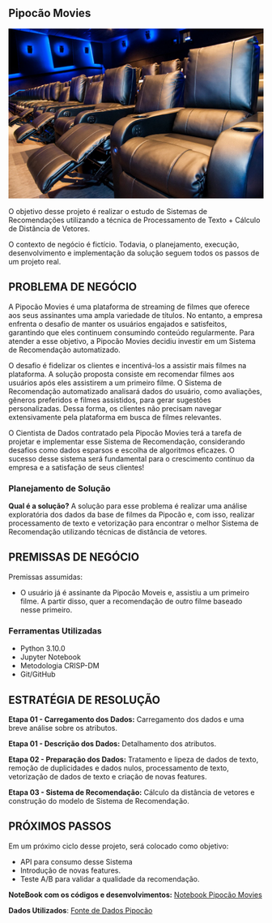 ## Pipocão Movies

<img src="https://github.com/jefferson-datascience/sistema_recomendacao_filmes/blob/main/Imagem/logo1.jpg" alt="logo" style="zoom: 90%;" />

O objetivo desse projeto é realizar o estudo de Sistemas de Recomendações utilizando a técnica de Processamento de Texto + Cálculo de Distância de Vetores.

O contexto de negócio é fictício. Todavia, o planejamento, execução, desenvolvimento e implementação da solução seguem todos os passos de um projeto real.


## PROBLEMA DE NEGÓCIO

A Pipocão Movies é uma plataforma de streaming de filmes que oferece aos seus assinantes uma ampla variedade de títulos. No entanto, a empresa enfrenta o desafio de manter os usuários engajados e satisfeitos, garantindo que eles continuem consumindo conteúdo regularmente. Para atender a esse objetivo, a Pipocão Movies decidiu investir em um Sistema de Recomendação automatizado.

O desafio é fidelizar os clientes e incentivá-los a assistir mais filmes na plataforma. A solução proposta consiste em recomendar filmes aos usuários após eles assistirem a um primeiro filme. O Sistema de Recomendação automatizado analisará dados do usuário, como avaliações, gêneros preferidos e filmes assistidos, para gerar sugestões personalizadas. Dessa forma, os clientes não precisam navegar extensivamente pela plataforma em busca de filmes relevantes.

O Cientista de Dados contratado pela Pipocão Movies terá a tarefa de projetar e implementar esse Sistema de Recomendação, considerando desafios como dados esparsos e escolha de algoritmos eficazes. O sucesso desse sistema será fundamental para o crescimento contínuo da empresa e a satisfação de seus clientes!


### Planejamento de Solução

**Qual é a solução?** A solução para esse problema é realizar uma análise exploratória dos dados da base de filmes da Pipocão e, com isso,  realizar processamento de texto e vetorização para encontrar o melhor Sistema de Recomendação utilizando técnicas de distância de vetores.
                                     

## PREMISSAS DE NEGÓCIO

Premissas assumidas:

* O usuário já é assinante da Pipocão Moveis e, assistiu a um primeiro filme. A partir disso, quer a recomendação de outro filme baseado nesse primeiro.

### Ferramentas Utilizadas

- Python 3.10.0
- Jupyter Notebook
- Metodologia CRISP-DM
- Git/GitHub
    
## ESTRATÉGIA DE RESOLUÇÃO

**Etapa 01 - Carregamento dos Dados:** Carregamento dos dados e uma breve análise sobre os atributos.

**Etapa 01 - Descrição dos Dados:** Detalhamento dos atributos.

**Etapa 02 - Preparação dos Dados:** Tratamento e lipeza de dados de texto, remoção de duplicidades e dados nulos, processamento de texto, vetorização de dados de texto e criação de novas features. 

**Etapa 03 - Sistema de Recomendação:** Cálculo da distância de vetores e construção do modelo de Sistema de Recomendação.


## PRÓXIMOS PASSOS

Em um próximo ciclo desse projeto, será colocado como objetivo:

- API para consumo desse Sistema
- Introdução de novas features.
- Teste A/B para validar a qualidade da recomendação.


**NoteBook com os códigos e desenvolvimentos:** [Notebook Pipocão Movies](https://github.com/jefferson-datascience/project_insight_house_rocket/blob/main/project_insight_house_rocket.ipynb)

**Dados Utilizados**: [Fonte de Dados Pipocão](https://github.com/jefferson-datascience/dashboard_house_rocket/blob/main/house_rocket_company_app.py)
